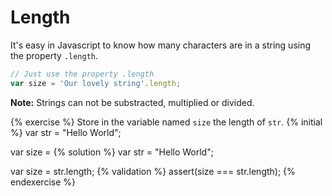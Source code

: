 # Length

It's easy in Javascript to know how many characters are in a string using the property `.length`.

```js
// Just use the property .length
var size = 'Our lovely string'.length;

```

**Note:** Strings can not be substracted, multiplied or divided.

{% exercise %}
Store in the variable named `size` the length of `str`.
{% initial %}
var str = "Hello World";

var size =
{% solution %}
var str = "Hello World";

var size = str.length;
{% validation %}
assert(size === str.length);
{% endexercise %}
